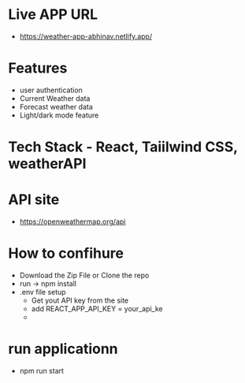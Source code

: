 # Live APP URL
 - https://weather-app-abhinav.netlify.app/

# Features 
 - user authentication
 - Current Weather data
 - Forecast weather data
 - Light/dark mode feature

# Tech Stack - React, Taiilwind CSS, weatherAPI

# API site
 - https://openweathermap.org/api

# How to confihure
 - Download the Zip File or Clone the repo
 - run -> npm install
 - .env file setup
    - Get yout API key from the site 
    - add REACT_APP_API_KEY = your_api_ke
    - 
# run applicationn
 - npm run start
    
